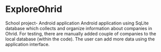 # ExploreOhrid
School project- Android application
Android application using SqLite database which collects and organize information about companies in Ohrid. For testing, there are manually added couple of companies to the local database (within the code). The user can add more data using the application interface.
